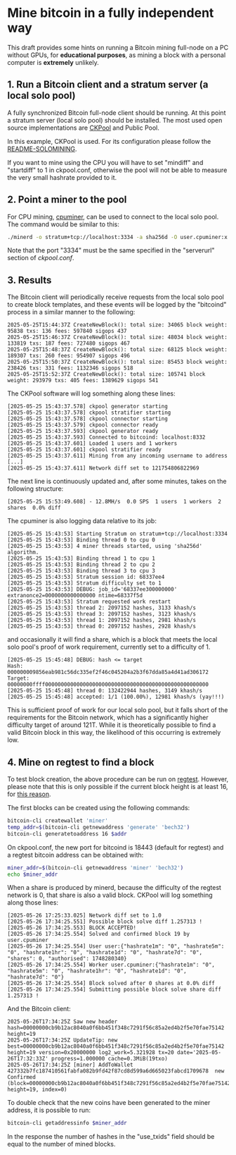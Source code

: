 # Mine bitcoin in a fully independent way

This draft provides some hints on running a Bitcoin mining full-node on a PC without GPUs, for **educational purposes**, as mining a block with a personal computer is **extremely** unlikely.

## 1. Run a Bitcoin client and a stratum server (a local solo pool)

A fully synchronized Bitcoin full-node client should be running. At this point a stratum server (local solo pool) should be installed. The most used open source implementations are [CKPool](https://bitbucket.org/ckolivas/ckpool) and Public Pool.

In this example, CKPool is used. For its configuration please follow the [README-SOLOMINING](https://bitbucket.org/ckolivas/ckpool/src/master/README-SOLOMINING).

If you want to mine using the CPU you will have to set "mindiff" and "startdiff" to 1 in ckpool.conf, otherwise the pool will not be able to measure the very small hashrate provided to it.

## 2. Point a miner to the pool

For CPU mining, [cpuminer](https://github.com/pooler/cpuminer/releases/tag/v2.5.1), can be used to connect to the local solo pool.
The command would be similar to this:

```bash
./minerd -o stratum+tcp://localhost:3334 -a sha256d -O user.cpuminer:x -D
```

Note that the port "3334" must be the same specified in the "serverurl" section of *ckpool.conf*.

## 3. Results

The Bitcoin client will periodically receive requests from the local solo pool to create block templates, and these events will be logged by the "bitcoind" process in a similar manner to the following:

```text
2025-05-25T15:44:37Z CreateNewBlock(): total size: 34065 block weight: 95838 txs: 136 fees: 597840 sigops 437
2025-05-25T15:46:37Z CreateNewBlock(): total size: 48034 block weight: 133819 txs: 187 fees: 727480 sigops 467
2025-05-25T15:48:37Z CreateNewBlock(): total size: 68125 block weight: 189307 txs: 260 fees: 954907 sigops 496
2025-05-25T15:50:37Z CreateNewBlock(): total size: 85453 block weight: 238426 txs: 331 fees: 1132346 sigops 518
2025-05-25T15:52:37Z CreateNewBlock(): total size: 105741 block weight: 293979 txs: 405 fees: 1389629 sigops 541
```

The CKPool software will log something along these lines:

```text
[2025-05-25 15:43:37.578] ckpool generator starting
[2025-05-25 15:43:37.578] ckpool stratifier starting
[2025-05-25 15:43:37.578] ckpool connector starting
[2025-05-25 15:43:37.579] ckpool connector ready
[2025-05-25 15:43:37.593] ckpool generator ready
[2025-05-25 15:43:37.593] Connected to bitcoind: localhost:8332
[2025-05-25 15:43:37.601] Loaded 1 users and 1 workers
[2025-05-25 15:43:37.601] ckpool stratifier ready
[2025-05-25 15:43:37.611] Mining from any incoming username to address [...]
[2025-05-25 15:43:37.611] Network diff set to 121754806822969
```

The next line is continuously updated and, after some minutes, takes on the following structure:

```text
[2025-05-25 15:53:49.608] - 12.8MH/s  0.0 SPS  1 users  1 workers  2 shares  0.0% diff
```

The cpuminer is also logging data relative to its job:

```text
[2025-05-25 15:43:53] Starting Stratum on stratum+tcp://localhost:3334
[2025-05-25 15:43:53] Binding thread 0 to cpu 0
[2025-05-25 15:43:53] 4 miner threads started, using 'sha256d' algorithm.
[2025-05-25 15:43:53] Binding thread 1 to cpu 1
[2025-05-25 15:43:53] Binding thread 2 to cpu 2
[2025-05-25 15:43:53] Binding thread 3 to cpu 3
[2025-05-25 15:43:53] Stratum session id: 68337ee4
[2025-05-25 15:43:53] Stratum difficulty set to 1
[2025-05-25 15:43:53] DEBUG: job_id='68337ee300000000' extranonce2=0000000000000000 ntime=68337f5d
[2025-05-25 15:43:53] Stratum requested work restart
[2025-05-25 15:43:53] thread 2: 2097152 hashes, 3133 khash/s
[2025-05-25 15:43:53] thread 3: 2097152 hashes, 3123 khash/s
[2025-05-25 15:43:53] thread 1: 2097152 hashes, 2981 khash/s
[2025-05-25 15:43:53] thread 0: 2097152 hashes, 2928 khash/s
```

and occasionally it will find a share, which is a block that meets the local solo pool's proof of work requirement, currently set to a difficulty of 1.

```text
[2025-05-25 15:45:48] DEBUG: hash <= target
Hash:   000000009856eab981c56dc335ef2f46c045204a2b3f67dda85a4d41ad306172
Target: 00000000ffff0000000000000000000000000000000000000000000000000000
[2025-05-25 15:45:48] thread 0: 132422944 hashes, 3149 khash/s
[2025-05-25 15:45:48] accepted: 1/1 (100.00%), 12981 khash/s (yay!!!)
```

This is sufficient proof of work for our local solo pool, but it falls short of the requirements for the Bitcoin network, which has a significantly higher difficulty target of around 121T. While it is theoretically possible to find a valid Bitcoin block in this way, the likelihood of this occurring is extremely low.

## 4. Mine on regtest to find a block

To test block creation, the above procedure can be run on [regtest](https://river.com/learn/terms/r/regtest/). However, please note that this is only possible if the current block height is at least 16, for [this reason](https://bitcoin.stackexchange.com/a/126220).

The first blocks can be created using the following commands:

```bash
bitcoin-cli createwallet 'miner'
temp_addr=$(bitcoin-cli getnewaddress 'generate' 'bech32')
bitcoin-cli generatetoaddress 16 $addr
```

On ckpool.conf, the new port for bitcoind is 18443 (default for regtest) and a regtest bitcoin address can be obtained with:

```bash
miner_addr=$(bitcoin-cli getnewaddress 'miner' 'bech32')
echo $miner_addr
```

When a share is produced by minerd, because the difficulty of the regtest network is 0, that share is also a valid block. CKPool will log something along those lines:

```log
[2025-05-26 17:25:33.025] Network diff set to 1.0
[2025-05-26 17:34:25.551] Possible block solve diff 1.257313 !
[2025-05-26 17:34:25.553] BLOCK ACCEPTED!
[2025-05-26 17:34:25.554] Solved and confirmed block 19 by user.cpuminer
[2025-05-26 17:34:25.554] User user:{"hashrate1m": "0", "hashrate5m": "0", "hashrate1hr": "0", "hashrate1d": "0", "hashrate7d": "0", "shares": 0, "authorised": 1748280340}
[2025-05-26 17:34:25.554] Worker user.cpuminer:{"hashrate1m": "0", "hashrate5m": "0", "hashrate1hr": "0", "hashrate1d": "0", "hashrate7d": "0"}
[2025-05-26 17:34:25.554] Block solved after 0 shares at 0.0% diff
[2025-05-26 17:34:25.554] Submitting possible block solve share diff 1.257313 !
```

And the Bitcoin client:

```log
2025-05-26T17:34:25Z Saw new header hash=00000000cb9b12ac8040a0f6bb451f348c7291f56c85a2ed4b2f5e70fae75142 height=19
2025-05-26T17:34:25Z UpdateTip: new best=00000000cb9b12ac8040a0f6bb451f348c7291f56c85a2ed4b2f5e70fae75142 height=19 version=0x20000000 log2_work=5.321928 tx=20 date='2025-05-26T17:32:33Z' progress=1.000000 cache=0.3MiB(19txo)
2025-05-26T17:34:25Z [miner] AddToWallet 427332b7fc187410561fabfa082b9fd42f87cd8d599a6d665023fabcd1709678  new Confirmed (block=00000000cb9b12ac8040a0f6bb451f348c7291f56c85a2ed4b2f5e70fae75142, height=19, index=0)
```

To double check that the new coins have been generated to the miner address, it is possible to run:

```bash
bitcoin-cli getaddressinfo $miner_addr
```

In the response the number of hashes in the "use_txids" field should be equal to the number of mined blocks.
